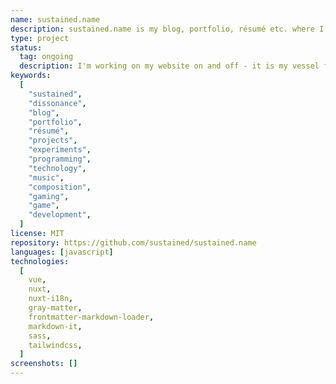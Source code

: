 ```yaml
---
name: sustained.name
description: sustained.name is my blog, portfolio, résumé etc. where I write about technology, music, gaming; share experiments, projects, open-source work etc.
type: project
status:
  tag: ongoing
  description: I'm working on my website on and off - it is my vessel for learning Nuxt.
keywords:
  [
    "sustained",
    "dissonance",
    "blog",
    "portfolio",
    "résumé",
    "projects",
    "experiments",
    "programming",
    "technology",
    "music",
    "composition",
    "gaming",
    "game",
    "development",
  ]
license: MIT
repository: https://github.com/sustained/sustained.name
languages: [javascript]
technologies:
  [
    vue,
    nuxt,
    nuxt-i18n,
    gray-matter,
    frontmatter-markdown-loader,
    markdown-it,
    sass,
    tailwindcss,
  ]
screenshots: []
---
```

